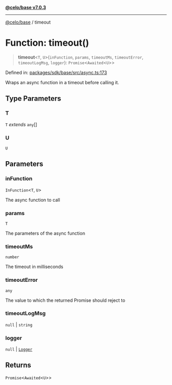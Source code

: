 [**@celo/base v7.0.3**](../README.md)

***

[@celo/base](../README.md) / timeout

# Function: timeout()

> **timeout**\<`T`, `U`\>(`inFunction`, `params`, `timeoutMs`, `timeoutError`, `timeoutLogMsg`, `logger`): `Promise`\<`Awaited`\<`U`\>\>

Defined in: [packages/sdk/base/src/async.ts:173](https://github.com/celo-org/developer-tooling/blob/master/packages/sdk/base/src/async.ts#L173)

Wraps an async function in a timeout before calling it.

## Type Parameters

### T

`T` *extends* `any`[]

### U

`U`

## Parameters

### inFunction

`InFunction`\<`T`, `U`\>

The async function to call

### params

`T`

The parameters of the async function

### timeoutMs

`number`

The timeout in milliseconds

### timeoutError

`any`

The value to which the returned Promise should reject to

### timeoutLogMsg

`null` | `string`

### logger

`null` | [`Logger`](../type-aliases/Logger.md)

## Returns

`Promise`\<`Awaited`\<`U`\>\>
